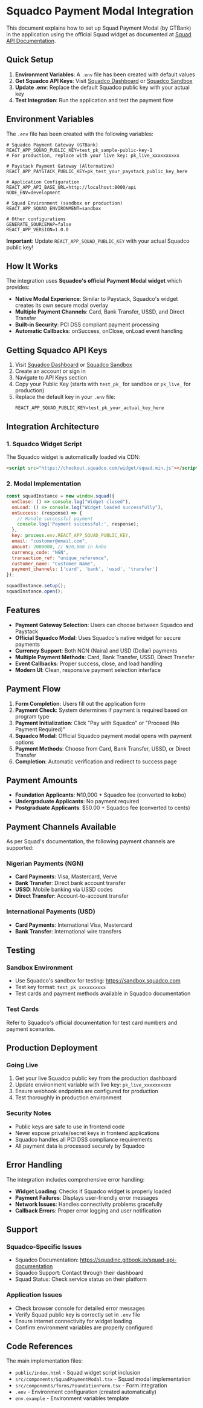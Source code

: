 # Squadco Payment Modal Integration

This document explains how to set up Squad Payment Modal (by GTBank) in the application using the official Squad widget as documented at [Squad API Documentation](https://squadinc.gitbook.io/squad-api-documentation/payments/accept-payments).

## Quick Setup

1. **Environment Variables**: A `.env` file has been created with default values
2. **Get Squadco API Keys**: Visit [Squadco Dashboard](https://dashboard.squadco.com) or [Squadco Sandbox](https://sandbox.squadco.com)
3. **Update .env**: Replace the default Squadco public key with your actual key
4. **Test Integration**: Run the application and test the payment flow

## Environment Variables

The `.env` file has been created with the following variables:

```env
# Squadco Payment Gateway (GTBank)
REACT_APP_SQUAD_PUBLIC_KEY=test_pk_sample-public-key-1
# For production, replace with your live key: pk_live_xxxxxxxxxx

# Paystack Payment Gateway (Alternative)  
REACT_APP_PAYSTACK_PUBLIC_KEY=pk_test_your_paystack_public_key_here

# Application Configuration
REACT_APP_API_BASE_URL=http://localhost:8000/api
NODE_ENV=development

# Squad Environment (sandbox or production)
REACT_APP_SQUAD_ENVIRONMENT=sandbox

# Other configurations
GENERATE_SOURCEMAP=false
REACT_APP_VERSION=1.0.0
```

**Important**: Update `REACT_APP_SQUAD_PUBLIC_KEY` with your actual Squadco public key!

## How It Works

The integration uses **Squadco's official Payment Modal widget** which provides:
- **Native Modal Experience**: Similar to Paystack, Squadco's widget creates its own secure modal overlay
- **Multiple Payment Channels**: Card, Bank Transfer, USSD, and Direct Transfer
- **Built-in Security**: PCI DSS compliant payment processing
- **Automatic Callbacks**: onSuccess, onClose, onLoad event handling

## Getting Squadco API Keys

1. Visit [Squadco Dashboard](https://dashboard.squadco.com) or [Squadco Sandbox](https://sandbox.squadco.com)
2. Create an account or sign in
3. Navigate to API Keys section
4. Copy your Public Key (starts with `test_pk_` for sandbox or `pk_live_` for production)
5. Replace the default key in your `.env` file:
   ```env
   REACT_APP_SQUAD_PUBLIC_KEY=test_pk_your_actual_key_here
   ```

## Integration Architecture

### 1. Squadco Widget Script
The Squadco widget is automatically loaded via CDN:
```html
<script src="https://checkout.squadco.com/widget/squad.min.js"></script>
```

### 2. Modal Implementation
```javascript
const squadInstance = new window.squad({
  onClose: () => console.log("Widget closed"),
  onLoad: () => console.log("Widget loaded successfully"), 
  onSuccess: (response) => {
    // Handle successful payment
    console.log('Payment successful:', response);
  },
  key: process.env.REACT_APP_SQUAD_PUBLIC_KEY,
  email: "customer@email.com",
  amount: 2000000, // ₦20,000 in kobo
  currency_code: "NGN",
  transaction_ref: "unique_reference",
  customer_name: "Customer Name",
  payment_channels: ['card', 'bank', 'ussd', 'transfer']
});

squadInstance.setup();
squadInstance.open();
```

## Features

- **Payment Gateway Selection**: Users can choose between Squadco and Paystack
- **Official Squadco Modal**: Uses Squadco's native widget for secure payments
- **Currency Support**: Both NGN (Naira) and USD (Dollar) payments
- **Multiple Payment Methods**: Card, Bank Transfer, USSD, Direct Transfer
- **Event Callbacks**: Proper success, close, and load handling
- **Modern UI**: Clean, responsive payment selection interface

## Payment Flow

1. **Form Completion**: Users fill out the application form
2. **Payment Check**: System determines if payment is required based on program type
3. **Payment Initialization**: Click "Pay with Squadco" or "Proceed (No Payment Required)"
4. **Squadco Modal**: Official Squadco payment modal opens with payment options
5. **Payment Methods**: Choose from Card, Bank Transfer, USSD, or Direct Transfer
6. **Completion**: Automatic verification and redirect to success page

## Payment Amounts

- **Foundation Applicants**: ₦10,000 + Squadco fee (converted to kobo)
- **Undergraduate Applicants**: No payment required
- **Postgraduate Applicants**: $50.00 + Squadco fee (converted to cents)

## Payment Channels Available

As per Squad's documentation, the following payment channels are supported:

### Nigerian Payments (NGN)
- **Card Payments**: Visa, Mastercard, Verve
- **Bank Transfer**: Direct bank account transfer
- **USSD**: Mobile banking via USSD codes
- **Direct Transfer**: Account-to-account transfer

### International Payments (USD)
- **Card Payments**: International Visa, Mastercard
- **Bank Transfer**: International wire transfers

## Testing

### Sandbox Environment
- Use Squadco's sandbox for testing: https://sandbox.squadco.com
- Test key format: `test_pk_xxxxxxxxxx`
- Test cards and payment methods available in Squadco documentation

### Test Cards
Refer to Squadco's official documentation for test card numbers and payment scenarios.

## Production Deployment

### Going Live
1. Get your live Squadco public key from the production dashboard
2. Update environment variable with live key: `pk_live_xxxxxxxxxx`
3. Ensure webhook endpoints are configured for production
4. Test thoroughly in production environment

### Security Notes
- Public keys are safe to use in frontend code
- Never expose private/secret keys in frontend applications
- Squadco handles all PCI DSS compliance requirements
- All payment data is processed securely by Squadco

## Error Handling

The integration includes comprehensive error handling:
- **Widget Loading**: Checks if Squadco widget is properly loaded
- **Payment Failures**: Displays user-friendly error messages
- **Network Issues**: Handles connectivity problems gracefully
- **Callback Errors**: Proper error logging and user notification

## Support

### Squadco-Specific Issues
- Squadco Documentation: https://squadinc.gitbook.io/squad-api-documentation
- Squadco Support: Contact through their dashboard
- Squad Status: Check service status on their platform

### Application Issues
- Check browser console for detailed error messages
- Verify Squad public key is correctly set in `.env` file
- Ensure internet connectivity for widget loading
- Confirm environment variables are properly configured

## Code References

The main implementation files:
- `public/index.html` - Squad widget script inclusion
- `src/components/SquadPaymentModal.tsx` - Squad modal implementation
- `src/components/forms/FoundationForm.tsx` - Form integration
- `.env` - Environment configuration (created automatically)
- `env.example` - Environment variables template 